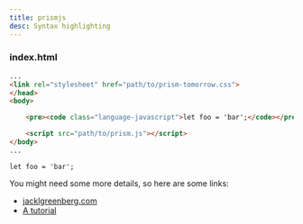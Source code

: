```yaml
---
title: prismjs
desc: Syntax highlighting
---
```

### index.html
```html
...
<link rel="stylesheet" href="path/to/prism-tomorrow.css">
</head>
<body>

    <pre><code class="language-javascript">let foo = 'bar';</code></pre>

    <script src="path/to/prism.js"></script>
</body>
...
```

<pre><code class="language-javascript">let foo = 'bar';</code></pre>

<div class="details">
    <p>You might need some more details, so here are some links:</p>
    <ul>
        <li><a href="https://jacklgreenberg.com">jacklgreenberg.com</a></li>
        <li><a href="https://yaybrigade.com">A tutorial</a></li>
    </ul>
</div>
